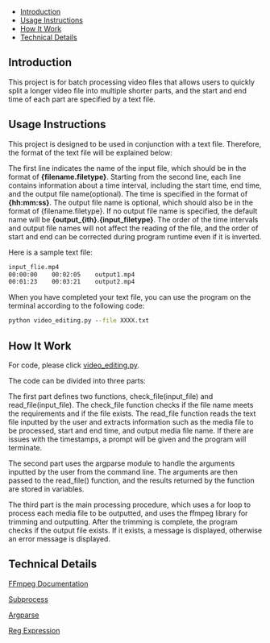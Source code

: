 - [Introduction](#Introduction)
- [Usage Instructions](#Usage_Instructions)
- [How It Work](#How_It_Work)
- [Technical Details](#Technical_Details)

<a name="Introduction"></a>
## Introduction
This project is for batch processing video files that allows users to quickly split a longer video file into multiple shorter parts, and the start and end time of each part are specified by a text file.


<a name="Usage_Instructions"></a>
## Usage Instructions
This project is designed to be used in conjunction with a text file. Therefore, the format of the text file will be explained below:

The first line indicates the name of the input file, which should be in the format of **{filename.filetype}**. Starting from the second line, each line contains information about a time interval, including the start time, end time, and the output file name(optional). The time is specified in the format of **{hh:mm:ss}**. The output file name is optional, which should also be in the format of {filename.filetype}. If no output file name is specified, the default name will be **{output_{ith}.{input_filetype}**. The order of the time intervals and output file names will not affect the reading of the file, and the order of start and end can be corrected during program runtime even if it is inverted.

Here is a sample text file:
```txt
input_flie.mp4
00:00:00    00:02:05    output1.mp4
00:01:23    00:03:21    output2.mp4
```

When you have completed your text file, you can use the program on the terminal according to the following code:

```cmd
python video_editing.py --file XXXX.txt
```

<a name="How_It_Work"></a>
## How It Work
For code, please click [video_editing.py](https://github.com/ComputationalAgronomy/trim_video/blob/main/video_editing.py).

The code can be divided into three parts:

The first part defines two functions, check_file(input_file) and read_file(input_file). The check_file function checks if the file name meets the requirements and if the file exists. The read_file function reads the text file inputted by the user and extracts information such as the media file to be processed, start and end time, and output media file name. If there are issues with the timestamps, a prompt will be given and the program will terminate.

The second part uses the argparse module to handle the arguments inputted by the user from the command line. The arguments are then passed to the read_file() function, and the results returned by the function are stored in variables.

The third part is the main processing procedure, which uses a for loop to process each media file to be outputted, and uses the ffmpeg library for trimming and outputting. After the trimming is complete, the program checks if the output file exists. If it exists, a  message is displayed, otherwise an error message is displayed.

<a name="Technical_Details"></a>
## Technical Details
[FFmpeg Documentation](https://ffmpeg.org/ffmpeg.html)

[Subprocess](https://docs.python.org/3/library/subprocess.html)

[Argparse](https://docs.python.org/3/library/argparse.html)

[Reg Expression](https://www.w3schools.com/python/python_regex.asp)
